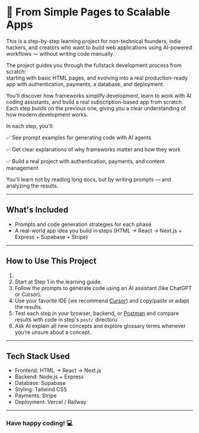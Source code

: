 # 🚀 From Simple Pages to Scalable Apps

This is a step-by-step learning project for non-technical founders, indie hackers, and creators who want to build web applications using AI-powered workflows — without writing code manually.

The project guides you through the fullstack development process from scratch:  
starting with basic HTML pages, and evolving into a real production-ready app with authentication, payments, a database, and deployment.

You'll discover how frameworks simplify development, learn to work with AI coding assistants, and build a real subscription-based app from scratch. Each step builds on the previous one, giving you a clear understanding of how modern development works.

In each step, you'll:

✅ See prompt examples for generating code with AI agents

✅ Get clear explanations of why frameworks matter and how they work

✅ Build a real project with authentication, payments, and content management

You'll learn not by reading long docs, but by writing prompts — and analyzing the results.

---

## What's Included

- Prompts and code generation strategies for each phase
- A real-world app idea you build in steps (HTML → React → Next.js + Express + Supabase + Stripe)

---

## How to Use This Project

1. 
2. Start at Step 1 in the learning guide.
3. Follow the prompts to generate code using an AI assistant (like ChatGPT or Cursor).
4. Use your favorite IDE (we recommend [Cursor](https://www.cursor.so/)) and copy/paste or adapt the results.
5. Test each step in your browser, backend, or [Postman](https://www.postman.com/) and compare results with code in step's `post/` directoru
6. Ask AI explain all new concepts and explore glossary terms whenever you’re unsure about a concept. 

---

## Tech Stack Used

- Frontend: HTML → React → Next.js
- Backend: Node.js + Express
- Database: Supabase
- Styling: Tailwind CSS
- Payments: Stripe
- Deployment: Vercel / Railway

---

### Have happy coding! 💻 
